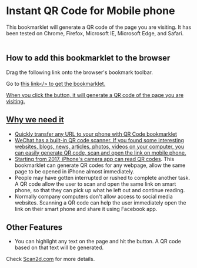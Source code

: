#  Instant QR Code for Mobile phone   
This bookmarklet will generate a QR code of the page you are visiting. It has been tested on Chrome, Firefox, Microsoft IE, Microsoft Edge, and Safari.      
<br>      
   

## How to add this bookmarklet to the browser

Drag the following link onto the browser's bookmark toolbar.

Go to <a href="https://zhaoboly.blogspot.com/2019/08/generate-qr-code-for-current-web-page.html">this link</> to get the bookmarklet.


When you click the button, it will generate a QR code of the page you are visiting.

## Why we need it

* Quickly transfer any URL to your phone with QR Code bookmarklet
* WeChat has a built-in QR code scanner. If you found some interesting websites, blogs, news, articles, photos, videos on your computer, you can easily generate QR code, scan and open the link on mobile phone.
* Starting from 2017, iPhone's camera app can [read QR codes](http://www.iphonehacks.com/2017/09/how-to-scan-qr-codes-iphone-ipad-ios-11.html). This bookmarklet can generate QR codes for any webpage, allow the same page to be opened in iPhone almost immediately.
* People may have gotten interrupted or rushed to complete another task. A QR code allow the user to scan and open the same link on smart phone, so that they can pick up what he left out and continue reading.
* Normally company computers don't allow access to social media websites. Scanning a QR code can help the user immediately open the link on their smart phone and share it using Facebook app. 

## Other Features
* You can highlight any text on the page and hit the button. A QR code based on that text will be generated.

Check [Scan2d.com](https://scan2d.com) for more details.


